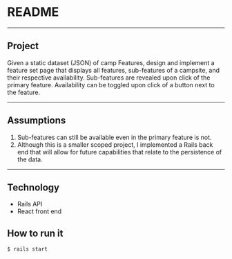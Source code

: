 # README

----
## Project
Given a static dataset (JSON) of camp Features, design and implement a feature set page that displays all features, sub-features of a campsite, and their respective availability. Sub-features are revealed upon click of the primary feature. Availability can be toggled upon click of a button next to the feature.

----
## Assumptions
1. Sub-features can still be available even in the primary feature is not.
2. Although this is a smaller scoped project, I implemented a Rails back end that will allow for future capabilities that relate to the persistence of the data.

----
## Technology
* Rails API 
* React front end 

## How to run it
`$ rails start`


